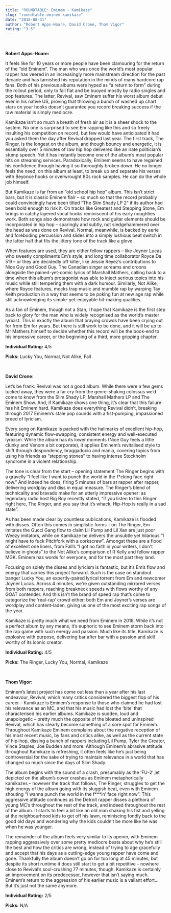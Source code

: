 ```yaml
---
title: "ROUNDTABLE: Eminem - Kamikaze"
slug: "roundtable-eminem-kamikaze"
date: "2018-08-31"
author: "Robert Apps-Hoare, David Crone, Thom Vigor"
rating: "3.5"
---
```


 

**Robert Apps-Hoare:**

It feels like for 10 years or more people have been clamouring for the return of the “old Eminem”. The man who was once the world’s most popular rapper has veered in an increasingly more mainstream direction for the past decade and has tarnished his reputation in the minds of many hardcore rap fans. Both of his previous albums were hyped as “a return to form” during the rollout period, only to fall flat and be buoyed mostly by radio singles and pop features. The latter, Revival, saw Eminem suffer his worst album debut ever in his native US, proving that throwing a bunch of washed up chart stars on your hooks doesn’t guarantee you record breaking success if the raw material is simply mediocre.

Kamikaze isn’t so much a breath of fresh air as it is a sheer shock to the system. No one is surprised to see Em rapping like this and so freely insulting his competition on record, but few would have anticipated it had you asked them the day after Revival dropped last year. The first track, The Ringer, is the longest on the album, and though bouncy and energetic, it is essentially over 5 minutes of raw hip hop delivered like an irate politician’s stump speech. Yet it has instantly become one of the album’s most popular hits on streaming services. Paradoxically, Eminem seems to have regained his confidence through having it so thoroughly broken down. He no longer feels the need, on this album at least, to break up and separate his verses with Beyonce hooks or overwrought 80s rock samples. He can do the whole job himself.

But Kamikaze is far from an “old school hip hop” album. This isn’t strict bars, but it is classic Eminem flair – so much so that the record probably could convincingly have been titled “The Slim Shady LP 2” if its author had been bold enough to risk it. On tracks like Greatest and Stepping Stone, Em brings in catchy layered vocal hooks reminiscent of his early noughties work. Both songs also demonstrate how rock and guitar elements should be incorporated in hip hop – sparingly and subtly, not sledgehammered over the head as was done on Revival. Normal, meanwhile, is backed by eerie and foreboding percussion and slides into a simply lushious beat switch in the latter half that fits the jittery tone of the track like a glove.

When features are used, they are either fellow rappers – like Joyner Lucas who sweetly compliments Em’s style, and long time collaborator Royce Da 5’9 – or they are decidedly off kilter, like Jessie Reyez’s contributions to Nice Guy and Good Guy. The Canadian singer screams and croons alongside the pained-yet-comic lyrics of Marshall Mathers, calling back to a time when this album’s protagonist was able to inject serious topics into his music while still tempering them with a dark humour. Similarly, Not Alike, where Royce features, mocks trap music and mumble rap by warping Tay Keith production in a way that seems to be poking fun at new age rap while still acknowledging its simple-yet-enjoyable hit-making qualities.

As a fan of Eminem, though not a Stan, I hope that Kamikaze is the first step back to glory for the man who is widely recognised as the world’s master lyricist. This is exactly the album that braying crowds have been crying out for from Em for years. But there is still work to be done, and it will be up to Mr Mathers himself to decide whether this record will be the book-end to his impressive career, or the beginning of a third, more gripping chapter.

**Individual Rating:** 4/5

**Picks:** Lucky You, Normal, Not Alike, Fall

 

**David Crone:**

Let’s be frank: Revival was not a good album. While there were a few gems tucked away, they were a far cry from the genre-shaking colossus we’d come to know from the Slim Shady LP, Marshall Mathers LP and The Eminem Show. And, if Kamikaze shows one thing, it’s clear that this failure has hit Eminem hard. Kamikaze does everything Revival didn’t, breaking through 2017 Eminem’s stale pop sounds with a fist-pumping, impassioned breed of lyricism.

Every song on Kamikaze is packed with the hallmarks of excellent hip-hop, featuring dynamic flow-swapping, consistent energy and well-executed lyricism. While the album has its lower moments (Nice Guy feels a little clunky and Venom a bit corporate), it applies Eminem’s revitalised style to shift through despondency, braggadocio and mania, covering topics from using his friends as “stepping stones” to having intense Stockholm syndrome in a violent relationship.

The tone is clear from the start – opening statement The Ringer begins with a gravelly “I feel like I want to punch the world in the f\*cking face right now.” And indeed he does, firing 5 minutes of bars at rapper after rapper, delivering wordplay and diss in equal measure. The Ringer’s blend of technicality and bravado make for an utterly impressive opener: as legendary radio host Big Boy recently stated, “if you listen to this Ringer right here, The Ringer, and you say that it’s whack, Hip-Hop is really in a sad state”.

As has been made clear by countless publications, Kamikaze is flooded with disses. Often this comes in simplistic forms – on The Ringer, Em imitates the Gucci Gang flow to claim Lil Pump and Lil Xan are just poor Weezy imitators, while on Kamikaze he delivers the unsubtle yet hilarious “I might have to fuck Pitchfork with a corkscrew”. Amongst these are a flood of excellent one liners, from Fall’s “I got no faith in your writers, I don't believe in ghosts” to the Not Alike’s comparison of R Kelly and fellow rapper MGK. Eminem has words for everyone, and for the most part they land.

Focusing on solely the disses and lyricism is fantastic, but it’s Em’s flow and energy that carries this project forward. Such is the case on standout banger Lucky You, an expertly-paired lyrical torrent from Em and newcomer Joyner Lucas. Across 4 minutes, we’re given outstanding mirrored verses from both rappers, reaching breakneck speeds with flows worthy of any GOAT contender. And this isn’t the brand of speed rap that’s come to categorize the ‘real-rap’ crowd either: both Em and Joyner’s verses are wordplay and content-laden, giving us one of the most exciting rap songs of the year.

Kamikaze is pretty much what we need from Eminem in 2018. While it’s not a perfect album by any means, it’s euphoric to see Eminem storm back into the rap game with such energy and passion. Much like its title, Kamikaze is explosive with purpose, delivering bar after bar with a passion and skill worthy of its iconic creator.

**Individual Rating:** 4/5

**Picks:** The Ringer, Lucky You, Normal, Kamikaze

 

**Thom Vigor:**

Eminem’s latest project has come out less than a year after his last endeavour, Revival, which many critics considered the biggest flop of his career – Kamikaze is Eminem’s response to those who claimed he had lost his relevance as an MC, and that his music had lost the ‘bite’ that characterised his earlier albums. Kamikaze is sudden, loud and unapologetic – pretty much the opposite of the bloated and uninspired Revival, which has clearly become something of a sore spot for Eminem. Throughout Kamikaze Eminem complains about the negative reception of his most recent music, by fans and critics alike, as well as the current state of hip-hop, dissing a bunch of rappers including Lil Pump, Tyler the Creator, Vince Staples, Joe Budden and more. Although Eminem’s abrasive attitude throughout Kamikaze is refreshing, it often feels like he’s just being controversial for the sake of trying to maintain relevance in a world that has changed so much since the days of Slim Shady.

The album begins with the sound of a crash, presumably as the ‘FU-2’ jet depicted on the album’s cover crashes as Eminem metaphorically kamikazes – however the track that follows, The Ringer, struggles to get the high energy of the album going with its sluggish beat, even with Eminem shouting “I wanna punch the world in the f\*\*\*in’ face right now”. This aggressive attitude continues as the Detroit rapper disses a plethora of young MC’s throughout the rest of the track, and indeed throughout the rest of the album. It starts to feel a bit like an old man shaking his fist and yelling at the neighbourhood kids to get off his lawn, reminiscing fondly back to the good old days and wondering why the kids couldn’t be more like he was when he was younger.

The remainder of the album feels very similar to its opener, with Eminem rapping aggressively over some pretty mediocre beats about why he’s still the best and how the critics are wrong, instead of trying to age gracefully and accept that his days as a cutting-edge young rapper have come and gone. Thankfully the album doesn’t go on for too long at 45 minutes, but despite its short runtime it does still start to get a bit repetitive – nowhere close to Revival’s soul-crushing 77 minutes, though. Kamikaze is certainly an improvement on its predecessor, however that isn’t saying much. Eminem’s return to the aggression of his earlier music is a valiant effort… But it’s just not the same anymore.

**Individual Rating:** 2/5

**Picks:** N/A
